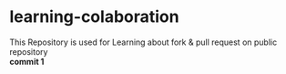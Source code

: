 # learning-colaboration
This Repository is used for Learning about fork &amp; pull request on public repository  
**commit 1**

